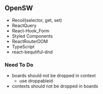 ## OpenSW
- Recoil(selector, get, set)
- ReactQuery
- React-Hook_Form
- Styled Components
- ReactRouterDOM
- TypeScript
- react-bequtiful-dnd

### Need To Do
- boards should not be dropped in context
    - use droppableid
- contexts should not be dropped in boards